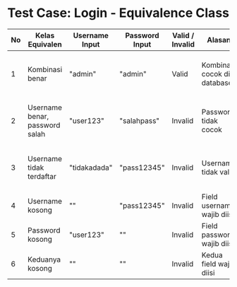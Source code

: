 # Test Case: Login - Equivalence Class

| No | Kelas Equivalen                          | Username Input | Password Input | Valid / Invalid | Alasan                                  | Ekspektasi Aplikasi                 |
|----|------------------------------------------|----------------|----------------|------------------|------------------------------------------|-------------------------------------|
| 1  | Kombinasi benar                          | "admin"        | "admin"        | Valid            | Kombinasi cocok di database              | Login berhasil, masuk ke menu utama |
| 2  | Username benar, password salah           | "user123"      | "salahpass"    | Invalid          | Password tidak cocok                     | Login gagal, muncul pesan kesalahan |
| 3  | Username tidak terdaftar                 | "tidakadada"   | "pass12345"    | Invalid          | Username tidak valid                     | Login gagal, muncul pesan kesalahan |
| 4  | Username kosong                          | ""             | "pass12345"    | Invalid          | Field username wajib diisi               | Validasi input ditampilkan          |
| 5  | Password kosong                          | "user123"      | ""             | Invalid          | Field password wajib diisi               | Validasi input ditampilkan          |
| 6  | Keduanya kosong                          | ""             | ""             | Invalid          | Kedua field wajib diisi                  | Validasi input ditampilkan          |

